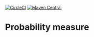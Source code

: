 [![CircleCI](https://circleci.com/gh/tmccarthy/probability-measure.svg?style=svg)](https://circleci.com/gh/tmccarthy/probability-measure)
[![Maven Central](https://img.shields.io/maven-central/v/au.id.tmm.probability-measure/probability-measure-core_2.13.svg)](https://repo.maven.apache.org/maven2/au/id/tmm/probability-measure/probability-measure-core_2.13/)

# Probability measure
